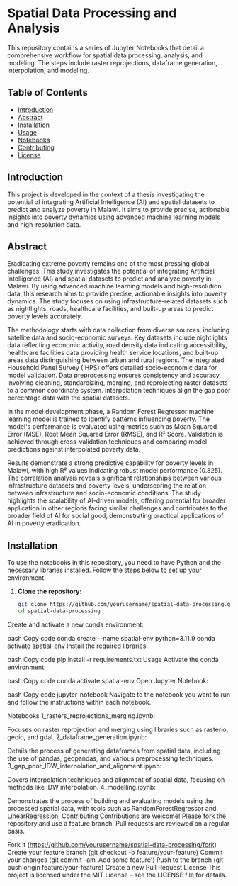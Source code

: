 # Spatial Data Processing and Analysis

This repository contains a series of Jupyter Notebooks that detail a comprehensive workflow for spatial data processing, analysis, and modeling. The steps include raster reprojections, dataframe generation, interpolation, and modeling.

## Table of Contents

- [Introduction](#introduction)
- [Abstract](#abstract)
- [Installation](#installation)
- [Usage](#usage)
- [Notebooks](#notebooks)
- [Contributing](#contributing)
- [License](#license)

## Introduction

This project is developed in the context of a thesis investigating the potential of integrating Artificial Intelligence (AI) and spatial datasets to predict and analyze poverty in Malawi. It aims to provide precise, actionable insights into poverty dynamics using advanced machine learning models and high-resolution data.

## Abstract

Eradicating extreme poverty remains one of the most pressing global challenges. This study investigates the potential of integrating Artificial Intelligence (AI) and spatial datasets to predict and analyze poverty in Malawi. By using advanced machine learning models and high-resolution data, this research aims to provide precise, actionable insights into poverty dynamics. The study focuses on using infrastructure-related datasets such as nightlights, roads, healthcare facilities, and built-up areas to predict poverty levels accurately.

The methodology starts with data collection from diverse sources, including satellite data and socio-economic surveys. Key datasets include nightlights data reflecting economic activity, road density data indicating accessibility, healthcare facilities data providing health service locations, and built-up areas data distinguishing between urban and rural regions. The Integrated Household Panel Survey (IHPS) offers detailed socio-economic data for model validation. Data preprocessing ensures consistency and accuracy, involving cleaning, standardizing, merging, and reprojecting raster datasets to a common coordinate system. Interpolation techniques align the gap poor percentage data with the spatial datasets.

In the model development phase, a Random Forest Regressor machine learning model is trained to identify patterns influencing poverty. The model's performance is evaluated using metrics such as Mean Squared Error (MSE), Root Mean Squared Error (RMSE), and R² Score. Validation is achieved through cross-validation techniques and comparing model predictions against interpolated poverty data.

Results demonstrate a strong predictive capability for poverty levels in Malawi, with high R² values indicating robust model performance (0.825). The correlation analysis reveals significant relationships between various infrastructure datasets and poverty levels, underscoring the relation between infrastructure and socio-economic conditions. The study highlights the scalability of AI-driven models, offering potential for broader application in other regions facing similar challenges and contributes to the broader field of AI for social good, demonstrating practical applications of AI in poverty eradication.

## Installation

To use the notebooks in this repository, you need to have Python and the necessary libraries installed. Follow the steps below to set up your environment.

1. **Clone the repository:**
   ```bash
   git clone https://github.com/yourusername/spatial-data-processing.git
   cd spatial-data-processing
Create and activate a new conda environment:

bash
Copy code
conda create --name spatial-env python=3.11.9
conda activate spatial-env
Install the required libraries:

bash
Copy code
pip install -r requirements.txt
Usage
Activate the conda environment:

bash
Copy code
conda activate spatial-env
Open Jupyter Notebook:

bash
Copy code
jupyter-notebook
Navigate to the notebook you want to run and follow the instructions within each notebook.

Notebooks
1_rasters_reprojections_merging.ipynb:

Focuses on raster reprojection and merging using libraries such as rasterio, geoio, and gdal.
2_dataframe_generation.ipynb:

Details the process of generating dataframes from spatial data, including the use of pandas, geopandas, and various preprocessing techniques.
3_gap_poor_IDW_interpolation_and_alignment.ipynb:

Covers interpolation techniques and alignment of spatial data, focusing on methods like IDW interpolation.
4_modelling.ipynb:

Demonstrates the process of building and evaluating models using the processed spatial data, with tools such as RandomForestRegressor and LinearRegression.
Contributing
Contributions are welcome! Please fork the repository and use a feature branch. Pull requests are reviewed on a regular basis.

Fork it (https://github.com/yourusername/spatial-data-processing/fork)
Create your feature branch (git checkout -b feature/your-feature)
Commit your changes (git commit -am 'Add some feature')
Push to the branch (git push origin feature/your-feature)
Create a new Pull Request
License
This project is licensed under the MIT License - see the LICENSE file for details.
